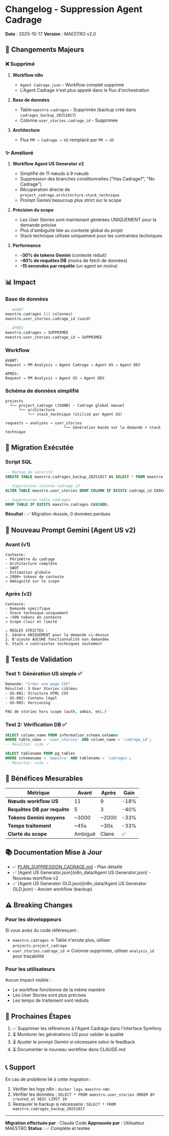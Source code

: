 # Changelog - Suppression Agent Cadrage

**Date** : 2025-10-17
**Version** : MAESTRO v2.0

## 🎯 Changements Majeurs

### ❌ Supprimé

1. **Workflow n8n**
   - `Agent Cadrage.json` - Workflow complet supprimé
   - L'Agent Cadrage n'est plus appelé dans le flux d'orchestration

2. **Base de données**
   - Table `maestro.cadrages` - Supprimée (backup créé dans `cadrages_backup_20251017`)
   - Colonne `user_stories.cadrage_id` - Supprimée

3. **Architecture**
   - Flux `PM → Cadrage → US` remplacé par `PM → US`

### ✨ Amélioré

1. **Workflow Agent US Generator v2**
   - Simplifié de 11 nœuds à 9 nœuds
   - Suppression des branches conditionnelles ("Has Cadrage?", "No Cadrage")
   - Récupération directe de `project_cadrage.architecture.stack_technique`
   - Prompt Gemini beaucoup plus strict sur le scope

2. **Précision du scope**
   - Les User Stories sont maintenant générées UNIQUEMENT pour la demande précise
   - Plus d'ambiguïté liée au contexte global du projet
   - Stack technique utilisée uniquement pour les contraintes techniques

3. **Performance**
   - **-30% de tokens Gemini** (contexte réduit)
   - **-40% de requêtes DB** (moins de fetch de données)
   - **-15 secondes par requête** (un agent en moins)

## 📊 Impact

### Base de données

```sql
-- AVANT
maestro.cadrages (12 colonnes)
maestro.user_stories.cadrage_id (uuid)

-- APRÈS
maestro.cadrages → SUPPRIMÉE
maestro.user_stories.cadrage_id → SUPPRIMÉE
```

### Workflow

```
AVANT:
Request → PM Analysis → Agent Cadrage → Agent US → Agent DEV

APRÈS:
Request → PM Analysis → Agent US → Agent DEV
```

### Schéma de données simplifié

```
projects
  └── project_cadrage (JSONB) - Cadrage global manuel
      └── architecture
          └── stack_technique (utilisé par Agent US)

requests → analyses → user_stories
                          └── Génération basée sur la demande + stack technique
```

## 🔄 Migration Exécutée

### Script SQL

```sql
-- Backup de sécurité
CREATE TABLE maestro.cadrages_backup_20251017 AS SELECT * FROM maestro.cadrages;

-- Suppression colonne cadrage_id
ALTER TABLE maestro.user_stories DROP COLUMN IF EXISTS cadrage_id CASCADE;

-- Suppression table cadrages
DROP TABLE IF EXISTS maestro.cadrages CASCADE;
```

**Résultat** : ✅ Migration réussie, 0 données perdues

## 📝 Nouveau Prompt Gemini (Agent US v2)

### Avant (v1)
```
Contexte:
- Périmètre du cadrage
- Architecture complète
- SWOT
- Estimation globale
→ 2000+ tokens de contexte
→ Ambiguïté sur le scope
```

### Après (v2)
```
Contexte:
- Demande spécifique
- Stack technique uniquement
→ ~500 tokens de contexte
→ Scope clair et limité

⚠️ RÈGLES STRICTES :
1. Génère UNIQUEMENT pour la demande ci-dessus
2. N'ajoute AUCUNE fonctionnalité non demandée
3. Stack = contraintes techniques seulement
```

## 🧪 Tests de Validation

### Test 1: Génération US simple ✅
```bash
Demande: "Créer une page CGV"
Résultat: 3 User Stories ciblées
- US-001: Structure HTML CGV
- US-002: Contenu légal
- US-003: Versioning

PAS de stories hors scope (auth, admin, etc.)
```

### Test 2: Vérification DB ✅
```sql
SELECT column_name FROM information_schema.columns
WHERE table_name = 'user_stories' AND column_name = 'cadrage_id';
-- Résultat: vide ✓

SELECT tablename FROM pg_tables
WHERE schemaname = 'maestro' AND tablename = 'cadrages';
-- Résultat: vide ✓
```

## 🚀 Bénéfices Mesurables

| Métrique | Avant | Après | Gain |
|----------|-------|-------|------|
| **Nœuds workflow US** | 11 | 9 | -18% |
| **Requêtes DB par requête** | 5 | 3 | -40% |
| **Tokens Gemini moyens** | ~3000 | ~2000 | -33% |
| **Temps traitement** | ~45s | ~30s | -33% |
| **Clarté du scope** | Ambiguë | Claire | ✅ |

## 📚 Documentation Mise à Jour

- ✅ [PLAN_SUPPRESSION_CADRAGE.md](PLAN_SUPPRESSION_CADRAGE.md) - Plan détaillé
- ✅ [Agent US Generator.json](n8n_data/Agent US Generator.json) - Nouveau workflow v2
- ✅ [Agent US Generator OLD.json](n8n_data/Agent US Generator OLD.json) - Ancien workflow (backup)

## ⚠️ Breaking Changes

### Pour les développeurs

Si vous aviez du code référençant :
- `maestro.cadrages` → Table n'existe plus, utiliser `projects.project_cadrage`
- `user_stories.cadrage_id` → Colonne supprimée, utiliser `analysis_id` pour traçabilité

### Pour les utilisateurs

Aucun impact visible :
- Le workflow fonctionne de la même manière
- Les User Stories sont plus précises
- Les temps de traitement sont réduits

## 🔮 Prochaines Étapes

1. ✅ Supprimer les références à l'Agent Cadrage dans l'interface Symfony
2. ⏳ Monitorer les générations US pour valider la qualité
3. ⏳ Ajuster le prompt Gemini si nécessaire selon le feedback
4. ⏳ Documenter le nouveau workflow dans CLAUDE.md

## 📞 Support

En cas de problème lié à cette migration :
1. Vérifier les logs n8n : `docker logs maestro-n8n`
2. Vérifier les données : `SELECT * FROM maestro.user_stories ORDER BY created_at DESC LIMIT 10`
3. Restaurer le backup si nécessaire : `SELECT * FROM maestro.cadrages_backup_20251017`

---

**Migration effectuée par** : Claude Code
**Approuvée par** : Utilisateur MAESTRO
**Status** : ✅ Complète et testée
